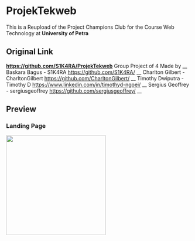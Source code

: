 # ProjekTekweb
This is a Reupload of the Project Champions Club for the Course Web Technology at **University of Petra**

## Original Link
**https://github.com/S1K4RA/ProjekTekweb**
Group Project of 4 Made by __
  Baskara Bagus - S1K4RA https://github.com/S1K4RA/ __
  Charlton Gilbert - CharltonGilbert https://github.com/CharltonGilbert/ __
  Timothy Dwiputra - Timothy D https://www.linkedin.com/in/timothyd-ngoei/ __
  Sergius Geoffrey - sergiusgeoffrey https://github.com/sergiusgeoffrey/ __

## Preview
### Landing Page
<img src="https://user-images.githubusercontent.com/73834938/167290604-20f750c0-7f69-4f02-8266-9adc4093a18b.png" width="272" />
